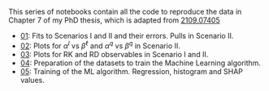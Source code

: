 This series of notebooks contain all the code to reproduce the data in Chapter 7 of my PhD thesis, which is adapted from [2109.07405](https://arxiv.org/abs/2109.07405)

* [01](https://github.com/Jorge-Alda/SMEFT19/blob/master/jupyter/PaperML/01_fits.ipynb): Fits to Scenarios I and II and their errors. Pulls in Scenario II.
* [02](https://github.com/Jorge-Alda/SMEFT19/blob/master/jupyter/PaperML/02_plotfits.ipynb): Plots for $\alpha^l$ vs $\beta^\ell$ and $\alpha^q$ vs $\beta^q$ in Scenario II.
* [03](https://github.com/Jorge-Alda/SMEFT19/blob/master/jupyter/PaperML/03_RKRD.ipynb): Plots for RK and RD observables in Scenario I and II.
* [04](https://github.com/Jorge-Alda/SMEFT19/blob/master/jupyter/PaperML/04_TrainingDatasets.ipynb): Preparation of the datasets to train the Machine Learning algorithm.
* [05](https://github.com/Jorge-Alda/SMEFT19/blob/master/jupyter/PaperML/05_Training.ipynb): Training of the ML algorithm. Regression, histogram and SHAP values.